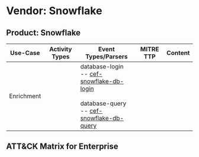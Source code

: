 Vendor: Snowflake
=================
Product: Snowflake
------------------
|  Use-Case  | Activity Types | Event Types/Parsers                                                                                                                                                                                                | MITRE TTP | Content |
|:----------:| -------------- | ------------------------------------------------------------------------------------------------------------------------------------------------------------------------------------------------------------------ | --------- | ------- |
| Enrichment |                |  database-login<br> -- [cef-snowflake-db-login](../Parsers/parserContent_cef-snowflake-db-login.md)<br><br> database-query<br> -- [cef-snowflake-db-query](../Parsers/parserContent_cef-snowflake-db-query.md)<br> |           |         |

ATT&CK Matrix for Enterprise
----------------------------
